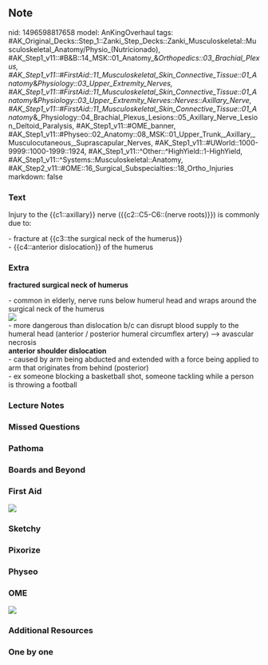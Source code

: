 ## Note
nid: 1496598817658
model: AnKingOverhaul
tags: #AK_Original_Decks::Step_1::Zanki_Step_Decks::Zanki_Musculoskeletal::Musculoskeletal_Anatomy/Physio_(Nutricionado), #AK_Step1_v11::#B&B::14_MSK::01_Anatomy_&_Orthopedics::03_Brachial_Plexus, #AK_Step1_v11::#FirstAid::11_Musculoskeletal_Skin_Connective_Tissue::01_Anatomy_&_Physiology::03_Upper_Extremity_Nerves, #AK_Step1_v11::#FirstAid::11_Musculoskeletal_Skin_Connective_Tissue::01_Anatomy_&_Physiology::03_Upper_Extremity_Nerves::Nerves::Axillary_Nerve, #AK_Step1_v11::#FirstAid::11_Musculoskeletal_Skin_Connective_Tissue::01_Anatomy_&_Physiology::04_Brachial_Plexus_Lesions::05_Axillary_Nerve_Lesion_Deltoid_Paralysis, #AK_Step1_v11::#OME_banner, #AK_Step1_v11::#Physeo::02_Anatomy::08_MSK::01_Upper_Trunk,_Axillary,_Musculocutaneous,_Suprascapular_Nerves, #AK_Step1_v11::#UWorld::1000-9999::1000-1999::1924, #AK_Step1_v11::^Other::^HighYield::1-HighYield, #AK_Step1_v11::^Systems::Musculoskeletal::Anatomy, #AK_Step2_v11::#OME::16_Surgical_Subspecialties::18_Ortho_Injuries
markdown: false

### Text
Injury to the {{c1::axillary}} nerve ({{c2::C5-C6::(nerve roots)}})
is commonly due to:
<div>
  - fracture at {{c3::the surgical neck of the humerus}}
</div>
<div>
  - {{c4::anterior dislocation}} of the humerus
</div>

### Extra
<b>fractured surgical neck of humerus</b>
<div>
  - common in elderly, nerve runs below humerul head and wraps
  around the surgical neck of the humerus
</div>
<div><img src="paste-5587752452097_1606536512076.jpg"></div>
<div>
  - more dangerous than dislocation b/c can disrupt blood supply to
  the humeral head (anterior / posterior humeral circumflex artery)
  --> avascular necrosis
</div>
<div>
  <b>anterior shoulder dislocation</b>
</div>
<div>
  - caused by arm being abducted and extended with a force being
  applied to arm that originates from behind (posterior)
</div>
<div>
  - ex someone blocking a basketball shot, someone tackling while a
  person is throwing a football
</div>

### Lecture Notes


### Missed Questions


### Pathoma


### Boards and Beyond


### First Aid
<img src="paste-e2b8c48cc6ff3c879237f7e97683d911ed8bd8f4.jpg">

### Sketchy


### Pixorize


### Physeo


### OME
<div class="ome-widget">
  <a href="https://onlinemeded.org?ref=anki"><img src=
  "_OME_AnkiFlashcards_General_3.png"></a>
</div>

### Additional Resources


### One by one

